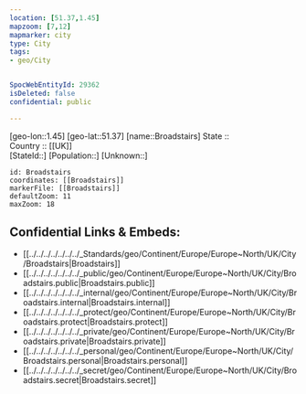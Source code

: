 ```yaml
---
location: [51.37,1.45] 
mapzoom: [7,12] 
mapmarker: city 
type: City
tags:
- geo/City


SpocWebEntityId: 29362
isDeleted: false
confidential: public

---
```

[geo-lon::1.45] 
[geo-lat::51.37] 
[name::Broadstairs] 
State ::  
Country :: [[UK]]  
[StateId::] 
[Population::] 
[Unknown::] 


```leaflet
id: Broadstairs
coordinates: [[Broadstairs]] 
markerFile: [[Broadstairs]] 
defaultZoom: 11 
maxZoom: 18
```


## Confidential Links & Embeds: 
- [[../../../../../../../_Standards/geo/Continent/Europe/Europe~North/UK/City/Broadstairs|Broadstairs]] 
- [[../../../../../../../_public/geo/Continent/Europe/Europe~North/UK/City/Broadstairs.public|Broadstairs.public]] 
- [[../../../../../../../_internal/geo/Continent/Europe/Europe~North/UK/City/Broadstairs.internal|Broadstairs.internal]] 
- [[../../../../../../../_protect/geo/Continent/Europe/Europe~North/UK/City/Broadstairs.protect|Broadstairs.protect]] 
- [[../../../../../../../_private/geo/Continent/Europe/Europe~North/UK/City/Broadstairs.private|Broadstairs.private]] 
- [[../../../../../../../_personal/geo/Continent/Europe/Europe~North/UK/City/Broadstairs.personal|Broadstairs.personal]] 
- [[../../../../../../../_secret/geo/Continent/Europe/Europe~North/UK/City/Broadstairs.secret|Broadstairs.secret]] 
